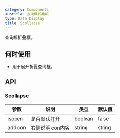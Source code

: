 ```yaml
---
category: Components
subtitle: 查询框折叠板
type: Data Display
title: Scollapse
---
```


查询框折叠框。

## 何时使用

- 用于展开折叠查询框。

## API

### Scollapse

| 参数 | 说明 | 类型 | 默认值 |
| --- | --- | --- | --- |
| isopen | 是否默认打开 | boolean | false |
| addicon | 右侧说明icon内容 | string | string |



